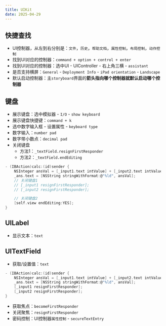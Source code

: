```yaml
---
title: UIKit
date: 2025-04-29
---
```

## 快捷查找
- UI控制器，从左到右分别是：`文件`，`历史`，`帮助文档`，`属性控制`，`布局控制`，`动作控制`
- 找到UI对应的控制器：`command + option + control + enter`
- 找到UI对应的控制器：选中UI - UIController - 右上角三横 - `assistant`
- 是否支持横屏：`General` - `Deployment Info` - `iPad orientation` - `Landscape`
- 默认启动控制器：主`storyboard`界面的**箭头指向哪个控制器就默认启动哪个控制器**

## 键盘
- 展示键盘：选中模拟器 - `I/O` - `show keyboard`
- 展示键盘快捷键：`command + k`
- 选中数字输入框 - 设置属性 - `keyboard type`
- 数字输入：`number pad`
- 数字带小数点：`decimal pad`
- 关闭键盘
  - 方法1：`_textField.resignFirstResponder`
  - 方法2：`_textField.endEditing`
```c
- (IBAction)calc:(id)sender {
    NSInteger ansVal = [_input1.text intValue] + [_input2.text intValue];
    _ans.text = [NSString stringWithFormat:@"%ld", ansVal];
    // 关闭键盘1
    // [_input1 resignFirstResponder];
    // [_input2 resignFirstResponder];

    // 关闭键盘2
    [self.view endEditing:YES];
}
```

## UILabel
- 显示文本：`text`
## UITextField
- 获取/设置值：`text` 
```c
- (IBAction)calc:(id)sender {
    NSInteger ansVal = [_input1.text intValue] + [_input2.text intValue];
    _ans.text = [NSString stringWithFormat:@"%ld", ansVal];
    [_input1 resignFirstResponder];
    [_input2 resignFirstResponder];
}
```
- 获取焦点：`becomeFirstResponder`
- 关闭聚焦：`resignFirstResponder`
- 密码控制：UI控制器`属性控制` - `secureTextEntry`